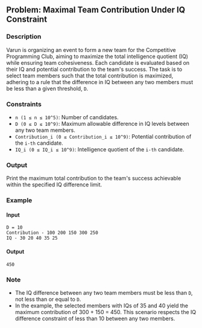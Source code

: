 ## Problem: Maximal Team Contribution Under IQ Constraint

### Description
Varun is organizing an event to form a new team for the Competitive Programming Club, aiming to maximize the total intelligence quotient (IQ) while ensuring team cohesiveness. Each candidate is evaluated based on their IQ and potential contribution to the team's success. The task is to select team members such that the total contribution is maximized, adhering to a rule that the difference in IQ between any two members must be less than a given threshold, `D`.

### Constraints
- `n (1 ≤ n ≤ 10^5)`: Number of candidates.
- `D (0 ≤ D ≤ 10^9)`: Maximum allowable difference in IQ levels between any two team members.
- `Contribution_i (0 ≤ Contribution_i ≤ 10^9)`: Potential contribution of the `i-th` candidate.
- `IQ_i (0 ≤ IQ_i ≤ 10^9)`: Intelligence quotient of the `i-th` candidate.

### Output
Print the maximum total contribution to the team's success achievable within the specified IQ difference limit.

### Example

#### Input
```
D = 10
Contribution - 100 200 150 300 250 
IQ - 30 20 40 35 25
```

#### Output
```
450
```

### Note
- The IQ difference between any two team members must be less than `D`, not less than or equal to `D`.
- In the example, the selected members with IQs of 35 and 40 yield the maximum contribution of 300 + 150 = 450. This scenario respects the IQ difference constraint of less than 10 between any two members.